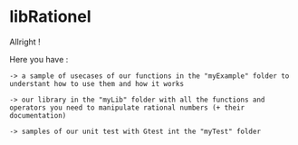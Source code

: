 # libRationel
Allright !

Here you have :

    -> a sample of usecases of our functions in the "myExample" folder to understant how to use them and how it works

    -> our library in the "myLib" folder with all the functions and operators you need to manipulate rational numbers (+ their documentation)
    
    -> samples of our unit test with Gtest int the "myTest" folder
